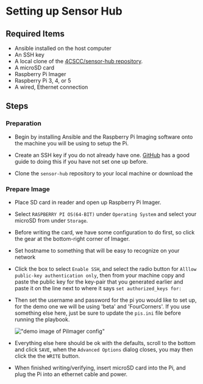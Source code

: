 # Setting up Sensor Hub
## Required Items
- Ansible installed on the host computer
- An SSH key
- A local clone of the [4CSCC/sensor-hub
  repository](https://github.com/4cscc/sensor-hub).
- A microSD card
- Raspberry Pi Imager
- Raspberry Pi 3, 4, or 5
- A wired, Ethernet connection

## Steps
### Preparation

- Begin by installing Ansible and the Raspberry Pi Imaging software onto the
  machine you will be using to setup the Pi.

- Create an SSH key if you do not already have one. [GitHub](https://docs.github.com/en/authentication/connecting-to-github-with-ssh/generating-a-new-ssh-key-and-adding-it-to-the-ssh-agent) has a good guide to
  doing this if you have not set one up before.

- Clone the `sensor-hub` repository to your local machine or download the 

### Prepare Image
- Place SD card in reader and open up Raspberry Pi Imager.
- Select `RASPBERRY PI OS(64-BIT)` under `Operating System` and select your
  microSD from under `Storage`.

- Before writing the card, we have some configuration to do first, so click
  the gear at the bottom-right corner of Imager.

- Set hostname to something that will be easy to recognize on your network
- Click the box to select `Enable SSH`, and select the radio button for
  `Alllow public-key authentication only`, then from your machine copy and
  paste the public key for the key-pair that you generated earlier and paste
  it on the line next to where it says `set authorized_keys for:`

- Then set the username and password for the pi you would like to set up, for
  the demo one we will be using 'beta' and 'FourCorners'. If you use something
  else here, just be sure to update the `pis.ini` file before running the
  playbook.

  !["demo image of PiImager config"](./docs/images/imager_options_config.jpg)

- Everything else here should be ok with the defaults, scroll to the bottom
  and click `SAVE`, when the `Advanced Options` dialog closes, you may then
  click the the `WRITE` button.

- When finished writing/verifying, insert microSD card into the Pi, and plug
  the Pi into an ethernet cable and power.

